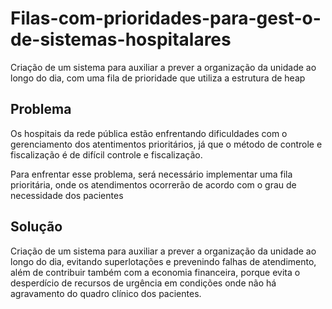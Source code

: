 # Filas-com-prioridades-para-gest-o-de-sistemas-hospitalares
Criação de um sistema para auxiliar a prever a organização da unidade ao longo do dia, com uma fila de prioridade que utiliza a estrutura de heap

## Problema
Os hospitais da rede pública estão enfrentando dificuldades com o gerenciamento dos atentimentos prioritários, já que o método de controle e fiscalização é de difícil controle e fiscalização.

Para enfrentar esse problema, será necessário implementar uma fila prioritária, onde os atendimentos ocorrerão de acordo com o grau de necessidade dos pacientes

## Solução
Criação de um sistema para auxiliar a prever a organização da unidade ao longo do dia, evitando superlotações e prevenindo falhas de atendimento, além de contribuir também com a economia financeira, porque evita o desperdício de recursos de urgência em condições onde não há agravamento do quadro clínico dos pacientes.


